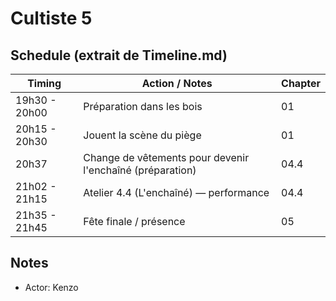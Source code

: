 # Cultiste 5

## Schedule (extrait de Timeline.md)

| Timing        | Action / Notes                                            | Chapter |
| ------------- | --------------------------------------------------------- | ------- |
| 19h30 - 20h00 | Préparation dans les bois                                 | 01      |
| 20h15 - 20h30 | Jouent la scène du piège                                  | 01      |
| 20h37         | Change de vêtements pour devenir l'enchaîné (préparation) | 04.4    |
| 21h02 - 21h15 | Atelier 4.4 (L'enchaîné) — performance                    | 04.4    |
| 21h35 - 21h45 | Fête finale / présence                                    | 05      |

## Notes

- Actor: Kenzo
